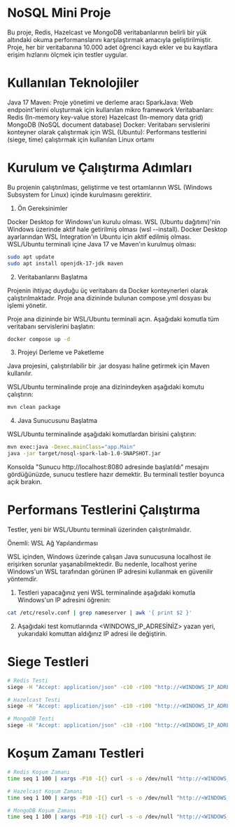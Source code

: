 NoSQL Mini Proje 
=================================

Bu proje, Redis, Hazelcast ve MongoDB veritabanlarının belirli bir yük altındaki okuma performanslarını karşılaştırmak amacıyla geliştirilmiştir. Proje, her bir veritabanına 10.000 adet öğrenci kaydı ekler ve bu kayıtlara erişim hızlarını ölçmek için testler uygular.

Kullanılan Teknolojiler
=================================

Java 17
Maven: Proje yönetimi ve derleme aracı
SparkJava: Web endpoint'lerini oluşturmak için kullanılan mikro framework
Veritabanları:
Redis (In-memory key-value store)
Hazelcast (In-memory data grid)
MongoDB (NoSQL document database)
Docker: Veritabanı servislerini konteyner olarak çalıştırmak için
WSL (Ubuntu): Performans testlerini (siege, time) çalıştırmak için kullanılan Linux ortamı

Kurulum ve Çalıştırma Adımları
=================================
Bu projenin çalıştırılması, geliştirme ve test ortamlarının WSL (Windows Subsystem for Linux) içinde kurulmasını gerektirir.

1. Ön Gereksinimler

Docker Desktop for Windows'un kurulu olması.
WSL (Ubuntu dağıtımı)'nin Windows üzerinde aktif hale getirilmiş olması (wsl --install).
Docker Desktop ayarlarından WSL Integration'ın Ubuntu için aktif edilmiş olması.
WSL/Ubuntu terminali içine Java 17 ve Maven'ın kurulmuş olması:

```bash
sudo apt update
sudo apt install openjdk-17-jdk maven
```

2. Veritabanlarını Başlatma

Projenin ihtiyaç duyduğu üç veritabanı da Docker konteynerleri olarak çalıştırılmaktadır. Proje ana dizininde bulunan compose.yml dosyası bu işlemi yönetir.

Proje ana dizininde bir WSL/Ubuntu terminali açın.
Aşağıdaki komutla tüm veritabanı servislerini başlatın:

```bash
docker compose up -d
```

3. Projeyi Derleme ve Paketleme

Java projesini, çalıştırılabilir bir .jar dosyası haline getirmek için Maven kullanılır.

WSL/Ubuntu terminalinde proje ana dizinindeyken aşağıdaki komutu çalıştırın:

```bash
mvn clean package
```

4. Java Sunucusunu Başlatma

WSL/Ubuntu terminalinde aşağıdaki komutlardan birisini çalıştırın:

```bash
mvn exec:java -Dexec.mainClass="app.Main"
java -jar target/nosql-spark-lab-1.0-SNAPSHOT.jar
```

Konsolda "Sunucu http://localhost:8080 adresinde başlatıldı" mesajını gördüğünüzde, sunucu testlere hazır demektir. Bu terminali testler boyunca açık bırakın.


Performans Testlerini Çalıştırma
=================================
Testler, yeni bir WSL/Ubuntu terminali üzerinden çalıştırılmalıdır.

Önemli: WSL Ağ Yapılandırması

WSL içinden, Windows üzerinde çalışan Java sunucusuna localhost ile erişirken sorunlar yaşanabilmektedir. Bu nedenle, localhost yerine Windows'un WSL tarafından görünen IP adresini kullanmak en güvenilir yöntemdir.

1. Testleri yapacağınız yeni WSL terminalinde aşağıdaki komutla Windows'un IP adresini öğrenin:

```bash
cat /etc/resolv.conf | grep nameserver | awk '{ print $2 }'
```
2. Aşağıdaki test komutlarında <WINDOWS_IP_ADRESİNİZ> yazan yeri, yukarıdaki komuttan aldığınız IP adresi ile değiştirin.

Siege Testleri
=================================

```bash
# Redis Testi
siege -H "Accept: application/json" -c10 -r100 "http://<WINDOWS_IP_ADRESİNİZ>:8080/nosql-lab-rd/2025000001" > redis.results

# Hazelcast Testi
siege -H "Accept: application/json" -c10 -r100 "http://<WINDOWS_IP_ADRESİNİZ>:8080/nosql-lab-hz/2025000001" > hazelcast.results

# MongoDB Testi
siege -H "Accept: application/json" -c10 -r100 "http://<WINDOWS_IP_ADRESİNİZ>:8080/nosql-lab-mon/2025000001" > mongo.results
```
Koşum Zamanı Testleri
=================================

```bash
# Redis Koşum Zamanı
time seq 1 100 | xargs -P10 -I{} curl -s -o /dev/null "http://<WINDOWS_IP_ADRESİNİZ>:8080/nosql-lab-rd/2025000001"

# Hazelcast Koşum Zamanı
time seq 1 100 | xargs -P10 -I{} curl -s -o /dev/null "http://<WINDOWS_IP_ADRESİNİZ>:8080/nosql-lab-hz/2025000001"

# MongoDB Koşum Zamanı
time seq 1 100 | xargs -P10 -I{} curl -s -o /dev/null "http://<WINDOWS_IP_ADRESİNİZ>:8080/nosql-lab-mon/2025000001"
```










